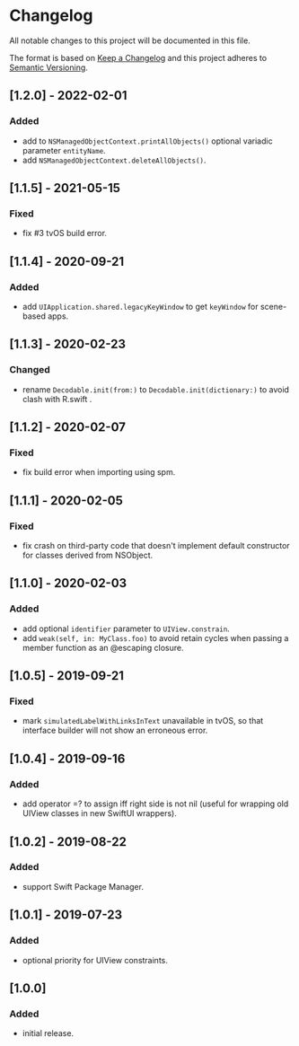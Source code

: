 # Changelog
All notable changes to this project will be documented in this file.

The format is based on [Keep a Changelog](http://keepachangelog.com/en/1.0.0/)
and this project adheres to [Semantic Versioning](http://semver.org/spec/v2.0.0.html).

## [1.2.0] - 2022-02-01

### Added
- add to `NSManagedObjectContext.printAllObjects()` optional variadic parameter `entityName`.
- add `NSManagedObjectContext.deleteAllObjects()`.

## [1.1.5] - 2021-05-15

### Fixed
- fix #3 tvOS build error.

## [1.1.4] - 2020-09-21

### Added
- add `UIApplication.shared.legacyKeyWindow` to get `keyWindow` for scene-based apps.

## [1.1.3] - 2020-02-23

### Changed
- rename `Decodable.init(from:)` to `Decodable.init(dictionary:)` to avoid clash with R.swift .

## [1.1.2] - 2020-02-07

### Fixed
- fix build error when importing using spm.

## [1.1.1] - 2020-02-05

### Fixed
- fix crash on third-party code that doesn't implement default constructor for classes derived from NSObject.

## [1.1.0] - 2020-02-03

### Added
- add optional `identifier` parameter to `UIView.constrain`.
- add `weak(self, in: MyClass.foo)` to avoid retain cycles when passing a member function as an @escaping closure.

## [1.0.5] - 2019-09-21

### Fixed
- mark `simulatedLabelWithLinksInText` unavailable in tvOS, so that interface builder will not show an erroneous error.

## [1.0.4] - 2019-09-16

### Added
- add operator =? to assign iff right side is not nil (useful for wrapping old UIView classes in new SwiftUI wrappers).

## [1.0.2] - 2019-08-22

### Added
- support Swift Package Manager.

## [1.0.1] - 2019-07-23

### Added
- optional priority for UIView constraints.

## [1.0.0]

### Added
- initial release.
